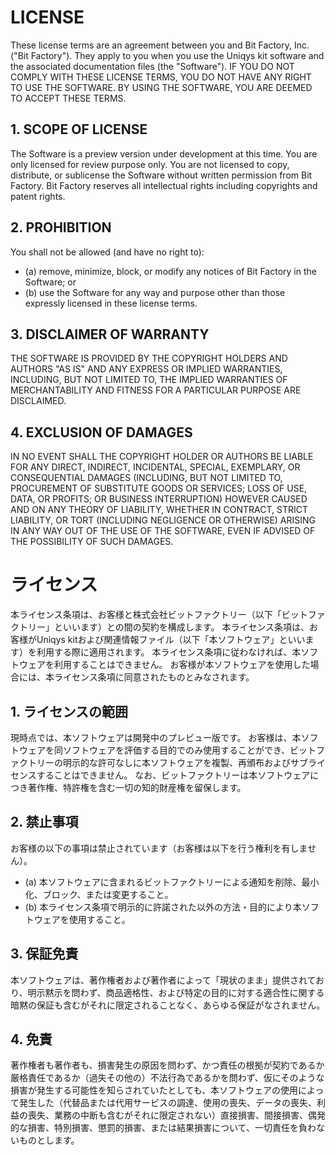 # LICENSE
These license terms are an agreement between you and Bit Factory, Inc.("Bit Factory").
They apply to you when you use the Uniqys kit software and the associated documentation files (the "Software").
IF YOU DO NOT COMPLY WITH THESE LICENSE TERMS, YOU DO NOT HAVE ANY RIGHT TO USE THE SOFTWARE. BY USING THE SOFTWARE, YOU ARE DEEMED TO ACCEPT THESE TERMS.

## 1. SCOPE OF LICENSE
The Software is a preview version under development at this time.
You are only licensed for review purpose only. You are not licensed to copy, distribute, or sublicense the Software without written permission from Bit Factory. Bit Factory reserves all intellectual rights including copyrights and patent rights.

## 2. PROHIBITION
You shall not be allowed (and have no right to):
- (a) remove, minimize, block, or modify any notices of Bit Factory in the Software; or
- (b) use the Software for any way and purpose other than those expressly licensed in these license terms.

## 3. DISCLAIMER OF WARRANTY
THE SOFTWARE IS PROVIDED BY THE COPYRIGHT HOLDERS AND AUTHORS "AS IS" AND ANY EXPRESS OR IMPLIED WARRANTIES, INCLUDING, BUT NOT LIMITED TO, THE IMPLIED WARRANTIES OF MERCHANTABILITY AND FITNESS FOR A PARTICULAR PURPOSE ARE DISCLAIMED.

## 4. EXCLUSION OF DAMAGES
IN NO EVENT SHALL THE COPYRIGHT HOLDER OR AUTHORS BE LIABLE FOR ANY DIRECT, INDIRECT, INCIDENTAL, SPECIAL, EXEMPLARY, OR CONSEQUENTIAL DAMAGES (INCLUDING, BUT NOT LIMITED TO, PROCUREMENT OF SUBSTITUTE GOODS OR SERVICES; LOSS OF USE, DATA, OR PROFITS; OR BUSINESS INTERRUPTION) HOWEVER CAUSED AND ON ANY THEORY OF LIABILITY, WHETHER IN CONTRACT, STRICT LIABILITY, OR TORT (INCLUDING NEGLIGENCE OR OTHERWISE) ARISING IN ANY WAY OUT OF THE USE OF THE SOFTWARE, EVEN IF ADVISED OF THE POSSIBILITY OF SUCH DAMAGES.

# ライセンス
本ライセンス条項は、お客様と株式会社ビットファクトリー（以下「ビットファクトリー」といいます）との間の契約を構成します。
本ライセンス条項は、お客様がUniqys kitおよび関連情報ファイル（以下「本ソフトウェア」といいます）を利用する際に適用されます。
本ライセンス条項に従わなければ、本ソフトウェアを利用することはできません。
お客様が本ソフトウェアを使用した場合には、本ライセンス条項に同意されたものとみなされます。

## 1. ライセンスの範囲
現時点では、本ソフトウェアは開発中のプレビュー版です。
お客様は、本ソフトウェアを同ソフトウェアを評価する目的でのみ使用することができ、ビットファクトリーの明示的な許可なしに本ソフトウェアを複製、再頒布およびサブライセンスすることはできません。
なお、ビットファクトリーは本ソフトウェアにつき著作権、特許権を含む一切の知的財産権を留保します。

## 2. 禁止事項
お客様の以下の事項は禁止されています（お客様は以下を行う権利を有しません）。
- (a) 本ソフトウェアに含まれるビットファクトリーによる通知を削除、最小化、ブロック、または変更すること。
- (b) 本ライセンス条項で明示的に許諾された以外の方法・目的により本ソフトウェアを使用すること。

## 3. 保証免責
本ソフトウェアは、著作権者および著作者によって「現状のまま」提供されており、明示黙示を問わず、商品適格性、および特定の目的に対する適合性に関する暗黙の保証も含むがそれに限定されることなく、あらゆる保証がなされません。

## 4. 免責
著作権者も著作者も、損害発生の原因を問わず、かつ責任の根拠が契約であるか厳格責任であるか（過失その他の）不法行為であるかを問わず、仮にそのような損害が発生する可能性を知らされていたとしても、本ソフトウェアの使用によって発生した（代替品または代用サービスの調達、使用の喪失、データの喪失、利益の喪失、業務の中断も含むがそれに限定されない）直接損害、間接損害、偶発的な損害、特別損害、懲罰的損害、または結果損害について、一切責任を負わないものとします。
